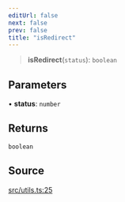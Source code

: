 ```yaml
---
editUrl: false
next: false
prev: false
title: "isRedirect"
---
```


> **isRedirect**(`status`): `boolean`

## Parameters

• **status**: `number`

## Returns

`boolean`

## Source

[src/utils.ts:25](https://github.com/eddienubes/sagetest/blob/ce2c7f4/src/utils.ts#L25)
